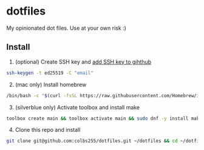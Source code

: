 # dotfiles

My opinionated dot files. Use at your own risk :)

## Install

1. (optional) Create SSH key and [add SSH key to gihthub](https://docs.github.com/en/authentication/connecting-to-github-with-ssh/adding-a-new-ssh-key-to-your-github-account)
``` bash
ssh-keygen -t ed25519 -C "email"
```
2. (mac only) Install homebrew
``` bash
/bin/bash -c "$(curl -fsSL https://raw.githubusercontent.com/Homebrew/install/HEAD/install.sh)"
```
3. (silverblue only) Activate toolbox and install make
``` bash
toolbox create main && toolbox activate main && sudo dnf -y install make
```
4. Clone this repo and install
``` bash
git clone git@github.com:colbs255/dotfiles.git ~/dotfiles && cd ~/dotfiles && make
```
